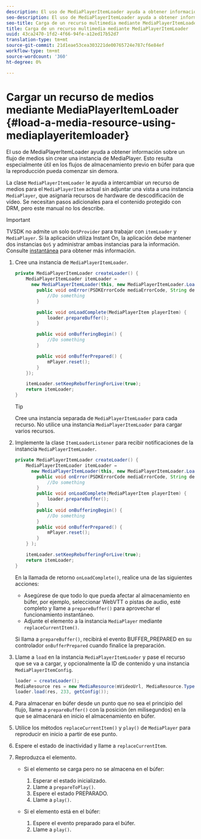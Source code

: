```yaml
---
description: El uso de MediaPlayerItemLoader ayuda a obtener información sobre un flujo de medios sin crear una instancia de MediaPlayer. Esto resulta especialmente útil en los flujos de almacenamiento previo en búfer para que la reproducción pueda comenzar sin demora.
seo-description: El uso de MediaPlayerItemLoader ayuda a obtener información sobre un flujo de medios sin crear una instancia de MediaPlayer. Esto resulta especialmente útil en los flujos de almacenamiento previo en búfer para que la reproducción pueda comenzar sin demora.
seo-title: Carga de un recurso multimedia mediante MediaPlayerItemLoader
title: Carga de un recurso multimedia mediante MediaPlayerItemLoader
uuid: 43ca2470-1fd2-4f66-94fe-a12ed17b52d7
translation-type: tm+mt
source-git-commit: 21d1eae53cea303221de00765724e787cf6e84ef
workflow-type: tm+mt
source-wordcount: '360'
ht-degree: 0%

---
```



# Cargar un recurso de medios mediante MediaPlayerItemLoader {#load-a-media-resource-using-mediaplayeritemloader}

El uso de MediaPlayerItemLoader ayuda a obtener información sobre un flujo de medios sin crear una instancia de MediaPlayer. Esto resulta especialmente útil en los flujos de almacenamiento previo en búfer para que la reproducción pueda comenzar sin demora.

La clase `MediaPlayerItemLoader` le ayuda a intercambiar un recurso de medios para el `MediaPlayerItem` actual sin adjuntar una vista a una instancia `MediaPlayer`, que asignaría recursos de hardware de descodificación de vídeo. Se necesitan pasos adicionales para el contenido protegido con DRM, pero este manual no los describe.

>[!IMPORTANT]
>
>TVSDK no admite un solo `QoSProvider` para trabajar con `itemLoader` y `MediaPlayer`. Si la aplicación utiliza Instant On, la aplicación debe mantener dos instancias `QoS` y administrar ambas instancias para la información. Consulte [instantánea](../../content-playback-options/buffering-configuration/c-psdk-android-2.7-instant-on.md) para obtener más información.

1. Cree una instancia de `MediaPlayerItemLoader`.

   ```java
   private MediaPlayerItemLoader createLoader() { 
       MediaPlayerItemLoader itemLoader =   
         new MediaPlayerItemLoader(this, new MediaPlayerItemLoader.LoaderListener() { 
           public void onError(PSDKErrorCode mediaErrorCode, String description) { 
               //Do something 
           } 
   
           public void onLoadComplete(MediaPlayerItem playerItem) { 
               loader.prepareBuffer(); 
           } 
   
           public void onBufferingBegin() { 
               //Do something 
           } 
   
           public void onBufferPrepared() { 
               mPlayer.reset(); 
           }  
       }); 
   
       itemLoader.setKeepRebufferingForLive(true); 
       return itemLoader; 
   } 
   ```

   >[!TIP]
   >
   >Cree una instancia separada de `MediaPlayerItemLoader` para cada recurso. No utilice una instancia `MediaPlayerItemLoader` para cargar varios recursos.

1. Implemente la clase `ItemLoaderListener` para recibir notificaciones de la instancia `MediaPlayerItemLoader`.

   ```java
   private MediaPlayerItemLoader createLoader() { 
       MediaPlayerItemLoader itemLoader =   
         new MediaPlayerItemLoader(this, new MediaPlayerItemLoader.LoaderListener() { 
           public void onError(PSDKErrorCode mediaErrorCode, String description) { 
               //Do something 
           } 
           public void onLoadComplete(MediaPlayerItem playerItem) { 
               loader.prepareBuffer(); 
           } 
           public void onBufferingBegin() { 
               //Do something 
           } 
           public void onBufferPrepared() { 
               mPlayer.reset(); 
           }  
       } ); 
   
       itemLoader.setKeepRebufferingForLive(true); 
       return itemLoader; 
   }
   ```

   En la llamada de retorno `onLoadComplete()`, realice una de las siguientes acciones:

   * Asegúrese de que todo lo que pueda afectar al almacenamiento en búfer, por ejemplo, seleccionar WebVTT o pistas de audio, esté completo y llame a `prepareBuffer()` para aprovechar el funcionamiento instantáneo.
   * Adjunte el elemento a la instancia `MediaPlayer` mediante `replaceCurrentItem()`.

   Si llama a `prepareBuffer()`, recibirá el evento BUFFER_PREPARED en su controlador `onBufferPrepared` cuando finalice la preparación.

1. Llame a `load` en la instancia `MediaPlayerItemLoader` y pase el recurso que se va a cargar, y opcionalmente la ID de contenido y una instancia `MediaPlayerItemConfig`.

   ```java
   loader = createLoader(); 
   MediaResource res = new MediaResource(mVideoUrl, MediaResource.Type.HLS, metadata); 
   loader.load(res, 233, getConfig());
   ```

1. Para almacenar en búfer desde un punto que no sea el principio del flujo, llame a `prepareBuffer()` con la posición (en milisegundos) en la que se almacenará en inicio el almacenamiento en búfer.
1. Utilice los métodos `replaceCurrentItem()` y `play()` de `MediaPlayer` para reproducir en inicio a partir de ese punto.
1. Espere el estado de inactividad y llame a `replaceCurrentItem`.
1. Reproduzca el elemento.

   * Si el elemento se carga pero no se almacena en el búfer:

      1. Esperar el estado inicializado.
      1. Llame a `prepareToPlay()`.
      1. Espere el estado PREPARADO.
      1. Llame a `play()`.
   * Si el elemento está en el búfer:

      1. Espere el evento preparado para el búfer.
      1. Llame a `play()`.